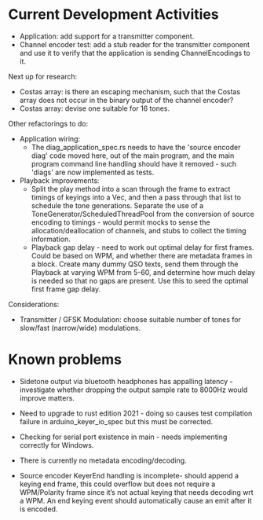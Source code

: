 # Current Development Activities

* Application: add support for a transmitter component.
* Channel encoder test: add a stub reader for the transmitter component and use it to verify that the application is
  sending ChannelEncodings to it.

Next up for research:
* Costas array: is there an escaping mechanism, such that the Costas array does not occur in the binary output of the
  channel encoder?
* Costas array: devise one suitable for 16 tones.

Other refactorings to do:
* Application wiring:
  * The diag_application_spec.rs needs to have the 'source encoder diag' code moved here, out of the main
    program, and the main program command line handling should have it removed - such 'diags' are now implemented
    as tests.
* Playback improvements:
  * Split the play method into a scan through the frame to extract timings of keyings into a Vec, and then a pass 
   through that list to schedule the tone generations. Separate the use of a ToneGenerator/ScheduledThreadPool from the
   conversion of source encoding to timings - would permit mocks to sense the allocation/deallocation of channels, and
   stubs to collect the timing information.
  * Playback gap delay - need to work out optimal delay for first frames. Could be based on WPM, and whether there are
   metadata frames in a block. Create many dummy QSO texts, send them through the Playback at varying WPM from 5-60, and
   determine how much delay is needed so that no gaps are present. Use this to seed the optimal first frame gap delay.

Considerations:
* Transmitter / GFSK Modulation: choose suitable number of tones for slow/fast (narrow/wide) modulations.



# Known problems
* Sidetone output via bluetooth headphones has appalling latency - investigate whether dropping the output sample
  rate to 8000Hz would improve matters.

* Need to upgrade to rust edition 2021 - doing so causes test compilation failure in arduino_keyer_io_spec but this must
  be corrected.

* Checking for serial port existence in main - needs implementing correctly for Windows.

* There is currently no metadata encoding/decoding.

* Source encoder KeyerEnd handling is incomplete- should append a keying end frame, this could overflow but does not
  require a WPM/Polarity frame since it’s not actual keying that needs decoding wrt a WPM. An end keying event should
  automatically cause an emit after it is encoded.
